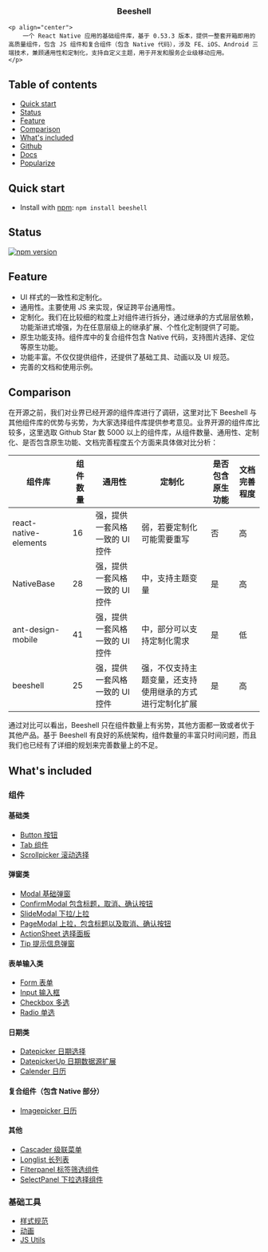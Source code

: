 <p align="center">
    <h3 align="center">Beeshell</h3>

    <p align="center">
        一个 React Native 应用的基础组件库，基于 0.53.3 版本，提供一整套开箱即用的高质量组件，包含 JS 组件和复合组件（包含 Native 代码），涉及 FE、iOS、Android 三端技术，兼顾通用性和定制化，支持自定义主题，用于开发和服务企业级移动应用。
    </p>
</p>

## Table of contents
- [Quick start](#quick-start)
- [Status](#status)
- [Feature](#feature)
- [Comparison](#comparison)
- [What's included](#whats-included)
- [Github](https://github.com/meituan/beeshell)
- [Docs](./docs/index.md)
- [Popularize](./docs/popularize.md)

## Quick start

- Install with [npm](https://www.npmjs.com/): `npm install beeshell`

## Status
[![npm version](https://img.shields.io/npm/v/beeshell.svg)](https://www.npmjs.com/package/beeshell)

## Feature

- UI 样式的一致性和定制化。
- 通用性。主要使用 JS 来实现，保证跨平台通用性。
- 定制化。我们在比较细的粒度上对组件进行拆分，通过继承的方式层层依赖，功能渐进式增强，为在任意层级上的继承扩展、个性化定制提供了可能。
- 原生功能支持。组件库中的复合组件包含 Native 代码，支持图片选择、定位等原生功能。
- 功能丰富。不仅仅提供组件，还提供了基础工具、动画以及 UI 规范。
- 完善的文档和使用示例。

## Comparison

在开源之前，我们对业界已经开源的组件库进行了调研，这里对比下 Beeshell 与其他组件库的优势与劣势，为大家选择组件库提供参考意见。业界开源的组件库比较多，这里选取 Github Star 数 5000 以上的组件库，从组件数量、通用性、定制化、是否包含原生功能、文档完善程度五个方面来具体做对比分析：

| 组件库 | 组件数量 |  通用性 | 定制化 | 是否包含原生功能 | 文档完善程度 |
| ---- | ---- | ---- | ---- | ---- | ---- |
| react-native-elements | 16 |  强，提供一套风格一致的 UI 控件 | 弱，若要定制化可能需要重写 | 否 | 高 |
| NativeBase | 28 | 强，提供一套风格一致的 UI 控件 | 中，支持主题变量 | 是 | 高 |
| ant-design-mobile | 41 | 强，提供一套风格一致的 UI 控件 | 中，部分可以支持定制化需求 | 是 | 低 |
| beeshell | 25 | 强，提供一套风格一致的 UI 控件 | 强，不仅支持主题变量，还支持使用继承的方式进行定制化扩展 | 是 | 高 |

通过对比可以看出，Beeshell 只在组件数量上有劣势，其他方面都一致或者优于其他产品。基于 Beeshell 有良好的系统架构，组件数量的丰富只时间问题，而且我们也已经有了详细的规划来完善数量上的不足。


## What's included

### 组件

#### 基础类
* [Button 按钮](./docs/components/Button.md)
* [Tab 组件](./docs/components/Tab.md)
* [Scrollpicker 滚动选择](./docs/components/Scrollpicker.md)

#### 弹窗类
* [Modal 基础弹窗](./docs/components/Modal.md)
* [ConfirmModal 包含标题，取消、确认按钮](./docs/components/ConfirmModal.md)
* [SlideModal 下拉/上拉](./docs/components/SlideModal.md)
* [PageModal 上拉，包含标题以及取消、确认按钮](./docs/components/PageModal.md)
* [ActionSheet 选择面板](./docs/components/Actionsheet.md)
* [Tip 提示信息弹窗](./docs/components/Tip.md)

#### 表单输入类
* [Form 表单](./docs/components/Form.md)
* [Input 输入框](./docs/components/Input.md)
* [Checkbox 多选](./docs/components/Checkbox.md)
* [Radio 单选](./docs/components/Radio.md)

#### 日期类
* [Datepicker 日期选择](./docs/components/Datepicker.md)
* [DatepickerUp 日期数据源扩展](./docs/components/DatepickerUp.md)
* [Calender 日历](./docs/components/Calendar.md)

#### 复合组件（包含 Native 部分）
* [Imagepicker 日历](./docs/components/Imagepicker.md)

#### 其他
* [Cascader 级联菜单](./docs/components/Cascader.md)
* [Longlist 长列表](./docs/components/Longlist.md)
* [Filterpanel 标签筛选组件](./docs/components/FilterPanel.md)
* [SelectPanel 下拉选择组件](./docs/components/SelectPanel.md)

### 基础工具
* [样式规范](./docs/common/styles.md)
* [动画](./docs/common/animations.md)
* [JS Utils](./docs/common/utils.md)

